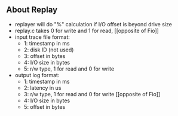 ## About Replay ##

 * replayer will do "%" calculation if I/O offset is beyond drive size
 * replay.c takes 0 for write and 1 for read, [[opposite of Fio]]
 * input trace file format:
   - 1: timestamp in ms
   - 2: disk ID (not used)
   - 3: offset in bytes
   - 4: I/O size in bytes
   - 5: r/w type, 1 for read and 0 for write
 * output log format:
   - 1: timestamp in ms
   - 2: latency in us
   - 3: r/w type, 1 for read and 0 for write [[opposite of Fio]]
   - 4: I/O size in bytes
   - 5: offset in bytes
